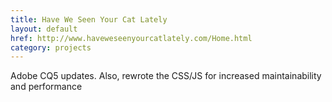 ```yaml
---
title: Have We Seen Your Cat Lately
layout: default
href: http://www.haveweseenyourcatlately.com/Home.html
category: projects
---
```



Adobe CQ5 updates. Also, rewrote the CSS/JS for increased maintainability and performance
